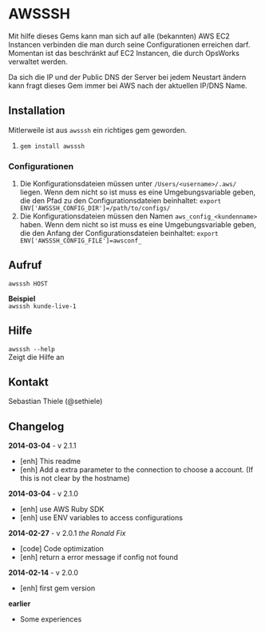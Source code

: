 # AWSSSH

Mit hilfe dieses Gems kann man sich auf alle (bekannten) AWS EC2 Instancen verbinden die man durch seine Configurationen erreichen darf.
Momentan ist das beschränkt auf EC2 Instancen, die durch OpsWorks verwaltet werden.

Da sich die IP und der Public DNS der Server bei jedem Neustart ändern kann fragt dieses Gem immer bei AWS nach der aktuellen IP/DNS Name.

## Installation

Mitlerweile ist aus `awsssh` ein richtiges gem geworden.

1. `gem install awsssh`

### Configurationen
1. Die Konfigurationsdateien müssen unter `/Users/<username>/.aws/` liegen. Wenn dem nicht so ist muss es eine Umgebungsvariable geben, die den Pfad zu den Configurationsdateien beinhaltet: `export ENV['AWSSSH_CONFIG_DIR']=/path/to/configs/`
3. Die Konfigurationsdateien müssen den Namen `aws_config_<kundenname>` haben. Wenn dem nicht so ist muss es eine Umgebungsvariable geben, die den Anfang der Configurationsdateien beinhaltet: `export ENV['AWSSSH_CONFIG_FILE']=awsconf_`

## Aufruf

`awsssh HOST`

**Beispiel**<br>
`awsssh kunde-live-1`

## Hilfe

`awsssh --help`<br>
Zeigt die Hilfe an

## Kontakt

Sebastian Thiele (@sethiele)

## Changelog

**2014-03-04** - v 2.1.1
* [enh] This readme
* [enh] Add a extra parameter to the connection to choose a account. (If this is not clear by the hostname)

**2014-03-04** - v 2.1.0
* [enh] use AWS Ruby SDK
* [enh] use ENV variables to access configurations

**2014-02-27** - v 2.0.1 *the Ronald Fix*
* [code] Code optimization
* [enh] return a error message if config not found

**2014-02-14** - v 2.0.0
* [enh] first gem version

**earlier**
* Some experiences